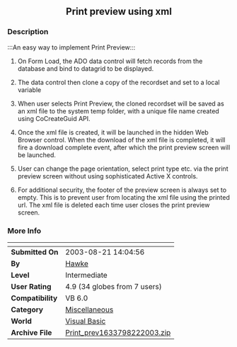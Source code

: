 ﻿<div align="center">

## Print preview using xml


</div>

### Description

:::An easy way to implement Print Preview:::

1. On Form Load, the ADO data control will fetch records from the database and bind to datagrid to be displayed.

2. The data control then clone a copy of the recordset and set to a local variable

3. When user selects Print Preview, the cloned recordset will be saved as an xml file to the system temp folder, with a unique file name created using CoCreateGuid API.

4. Once the xml file is created, it will be launched in the hidden Web Browser control. When the download of the xml file is completed, it will fire a download complete event, after which the print preview screen will be launched.

5. User can change the page orientation, select print type etc. via the print preview screen without using sophisticated Active X controls.

6. For additional security, the footer of the preview screen is always set to empty. This is to prevent user from locating the xml file using the printed url. The xml file is deleted each time user closes the print preview screen.
 
### More Info
 


<span>             |<span>
---                |---
**Submitted On**   |2003-08-21 14:04:56
**By**             |[Hawke](https://github.com/Planet-Source-Code/PSCIndex/blob/master/ByAuthor/hawke.md)
**Level**          |Intermediate
**User Rating**    |4.9 (34 globes from 7 users)
**Compatibility**  |VB 6\.0
**Category**       |[Miscellaneous](https://github.com/Planet-Source-Code/PSCIndex/blob/master/ByCategory/miscellaneous__1-1.md)
**World**          |[Visual Basic](https://github.com/Planet-Source-Code/PSCIndex/blob/master/ByWorld/visual-basic.md)
**Archive File**   |[Print\_prev1633798222003\.zip](https://github.com/Planet-Source-Code/hawke-print-preview-using-xml__1-47917/archive/master.zip)








